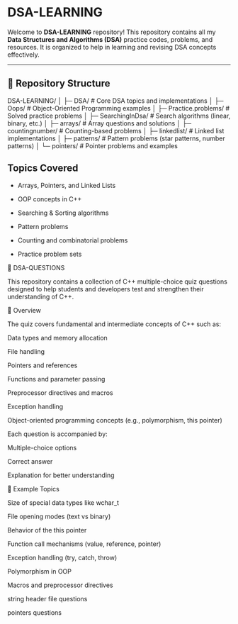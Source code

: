 # DSA-LEARNING

Welcome to **DSA-LEARNING** repository! This repository contains all my **Data Structures and Algorithms (DSA)** practice codes, problems, and resources. It is organized to help in learning and revising DSA concepts effectively.

---

## 📁 Repository Structure

DSA-LEARNING/
│
├─ DSA/ # Core DSA topics and implementations
│
├─ Oops/ # Object-Oriented Programming examples
│
├─ Practice.problems/ # Solved practice problems
│
├─ SearchingInDsa/ # Search algorithms (linear, binary, etc.)
│
├─ arrays/ # Array questions and solutions
│
├─ countingnumber/ # Counting-based problems
│
├─ linkedlist/ # Linked list implementations
│
├─ patterns/ # Pattern problems (star patterns, number patterns)
│
└─ pointers/ # Pointer problems and examples


## Topics Covered

* Arrays, Pointers, and Linked Lists

* OOP concepts in C++

* Searching & Sorting algorithms

* Pattern problems

* Counting and combinatorial problems

* Practice problem sets

📘 DSA-QUESTIONS

This repository contains a collection of C++ multiple-choice quiz questions designed to help students and developers test and strengthen their understanding of C++.

🧾 Overview

The quiz covers fundamental and intermediate concepts of C++ such as:

Data types and memory allocation

File handling

Pointers and references

Functions and parameter passing

Preprocessor directives and macros

Exception handling

Object-oriented programming concepts (e.g., polymorphism, this pointer)

Each question is accompanied by:

Multiple-choice options

Correct answer

Explanation for better understanding

📌 Example Topics

Size of special data types like wchar_t

File opening modes (text vs binary)

Behavior of the this pointer

Function call mechanisms (value, reference, pointer)

Exception handling (try, catch, throw)

Polymorphism in OOP

Macros and preprocessor directives

string header file questions 

pointers questions 


